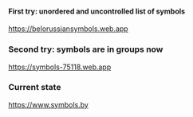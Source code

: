 #### First try: unordered and uncontrolled list of symbols
https://belorussiansymbols.web.app


### Second try: symbols are in groups now
https://symbols-75118.web.app


### Current state
https://www.symbols.by
